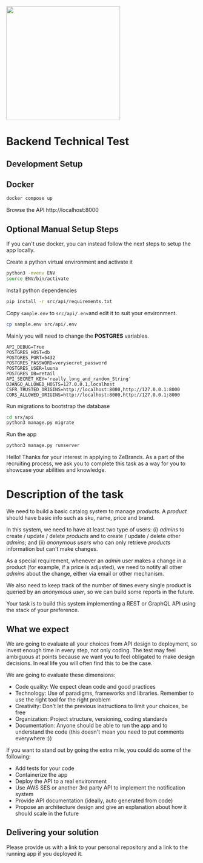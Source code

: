 
<img src="https://zebrands.mx/wp-content/uploads/2021/07/WEB-ZEB-05-1-1024x291.png" width="300">

# Backend Technical Test

## Development Setup

## Docker

```sh
docker compose up
```

Browse the API http://localhost:8000

## Optional Manual Setup Steps

If you can't use docker, you can instead follow the next steps to setup the
app locally.


Create a python virtual environment and activate it

```sh
python3 -mvenv ENV
source ENV/bin/activate
```

Install python dependencies
```sh
pip install -r src/api/requirements.txt
```

Copy `sample.env` to `src/api/.env`and edit it to suit your environment.

```sh
cp sample.env src/api/.env 
```
Mainly you will need to change the **POSTGRES** variables.

```
API_DEBUG=True
POSTGRES_HOST=db
POSTGRES_PORT=5432
POSTGRES_PASSWORD=verysecret_password
POSTGRES_USER=luuna
POSTGRES_DB=retail
API_SECRET_KEY='really_long_and_random_String'
DJANGO_ALLOWED_HOSTS=127.0.0.1,localhost
CSFR_TRUSTED_ORIGINS=http://localhost:8000,http://127.0.0.1:8000
CORS_ALLOWED_ORIGINS=http://localhost:8000,http://127.0.0.1:8000
```

Run migrations to bootstrap the database

```sh
cd srx/api
python3 manage.py migrate 
```

Run the app

```sh
python3 manage.py runserver
```





Hello! Thanks for your interest in applying to ZeBrands.
As a part of the recruiting process, we ask you to complete this task as a way for you to showcase your abilities and knowledge.

# Description of the task

We need to build a basic catalog system to manage _products_. A _product_ should have basic info such as sku, name, price and brand.

In this system, we need to have at least two type of users: (i) _admins_ to create / update / delete _products_ and to create / update / delete other _admins_; and (ii) _anonymous users_ who can only retrieve _products_ information but can't make changes.

As a special requirement, whenever an _admin_ user makes a change in a product (for example, if a price is adjusted), we need to notify all other _admins_ about the change, either via email or other mechanism.

We also need to keep track of the number of times every single product is queried by an _anonymous user_, so we can build some reports in the future.

Your task is to build this system implementing a REST or GraphQL API using the stack of your preference. 

## What we expect
We are going to evaluate all your choices from API design to deployment, so invest enough time in every step, not only coding. The test may feel ambiguous at points because we want you to feel obligated to make design decisions. In real life you will often find this to be the case.

We are going to evaluate these dimensions:
- Code quality: We expect clean code and good practices
- Technology: Use of paradigms, frameworks and libraries. Remember to use the right tool for the right problem
- Creativity: Don't let the previous instructions to limit your choices, be free
- Organization: Project structure, versioning, coding standards
- Documentation: Anyone should be able to run the app and to understand the code (this doesn't mean you need to put comments everywhere :))

If you want to stand out by going the extra mile, you could do some of the following:
- Add tests for your code
- Containerize the app
- Deploy the API to a real environment
- Use AWS SES or another 3rd party API to implement the notification system
- Provide API documentation (ideally, auto generated from code)
- Propose an architecture design and give an explanation about how it should scale in the future

## Delivering your solution
Please provide us with a link to your personal repository and a link to the running app if you deployed it.
